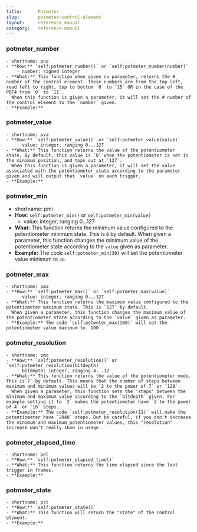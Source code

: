 ```yaml
---
title:      Potmeter
slug:       potmeter-control-element
layout:     reference_manual
category:   reference-manual
---
```



### potmeter_number
    - shortname: pnu
    - **How:** `self:potmeter_number()` or `self:potmeter_number(number)`
        - number: signed integer
    - **What:** This function when given no parameter, returns the # number of the control element. These numbers are from the top left, read left to right, top to bottom `0` to `15` OR in the case of the PBF4 from `0` to `11`. 
      When this function is given a parameter, it will set the # number of the control element to the `number` given.
    - **Example:**

### potmeter_value
    - shortname: pva
    - **How:** `self:potmeter_value()` or `self:potmeter_value(value)`
        - value: integer, ranging 0...127
    - **What:** This function returns the value of the potentiometer state. By default, this value is `0` when the potentiometer is set in the minimum position, and tops out at `127`.
      When this function is given a parameter, it will set the value associated with the potentiometer state according to the parameter given and will output that `value` on each trigger.
    - **Example:** 

### potmeter_min
  - shortname: pmi
  - **How:** `self:potmeter_min()` or `self:potmeter_min(value)`
    - value: integer, ranging 0...127
  - **What:** This function returns the minimum value configured to the potentiometer minimum state. This is `0` by default.
    When given a parameter, this function changes the minimum value of the potentiometer state according to the `value` given as parameter.
  - **Example:** The code `self:potmeter_min(30)` will set the potentiometer value minimum to `30`.

### potmeter_max 
    - shortname: pma
    - **How:** `self:potmeter_max()` or `self:potmeter_max(value)`
        - value: integer, ranging 0...127
    - **What:** This function returns the maximum value configured to the potentiometer maximum state. This is `127` by default.
      When given a parameter, this function changes the maximum value of the potentiometer state according to the `value` given as parameter.
    - **Example:** The code `self:potmeter_max(100)` will set the potentiometer value maximum to `100`.

### potmeter_resolution
    - shortname: pmo
    - **How:** `self:potmeter_resolution()` or `self:potmeter_resolution(bitdepth)`
        - bitdepth: integer, ranging 4...12
    - **What:** This function returns the value of the potentiometer mode. This is`7` by default. This means that the number of steps between maximum and minimum values will be `2 to the power of 7` or `128`.
      When given a parameter, this function sets the 'steps' between the minimum and maximum value according to the `bitdepth` given. For example setting it to `2` makes the potentiometer have `2 to the power of 4` or `16` steps.
    - **Example:** The code `self:potmeter_resolution(11)` will make the potentiometer have `2048` steps. But be careful, if you don't increase the minimum and maximum potentiometer values, this "resolution" increase won't really show in usage.

### potmeter_elapsed_time
    - shortname: pel
    - **How:** `self:potmeter_elapsed_time()`
    - **What:** This function returns the time elapsed since the last trigger in frames.
    - **Example:**

### potmeter_state
    - shortname: pst
    - **How:** `self:potmeter_state()`
    - **What:** This function will return the "state" of the control element.
    - **Example:**